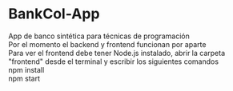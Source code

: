 # BankCol-App
App de banco sintética para técnicas de programación  
Por el momento el backend y frontend funcionan por aparte  
Para ver el frontend debe tener Node.js instalado, abrir la carpeta "frontend" desde el terminal y escribir los siguientes comandos  
npm install  
npm start
